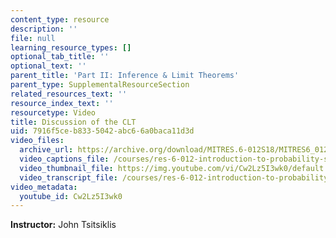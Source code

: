 ```yaml
---
content_type: resource
description: ''
file: null
learning_resource_types: []
optional_tab_title: ''
optional_text: ''
parent_title: 'Part II: Inference & Limit Theorems'
parent_type: SupplementalResourceSection
related_resources_text: ''
resource_index_text: ''
resourcetype: Video
title: Discussion of the CLT
uid: 7916f5ce-b833-5042-abc6-6a0baca11d3d
video_files:
  archive_url: https://archive.org/download/MITRES.6-012S18/MITRES6_012S18_L19-03_300k.mp4
  video_captions_file: /courses/res-6-012-introduction-to-probability-spring-2018/8840605b06975ef3ad525d8b428cc13e_Cw2Lz5I3wk0.vtt
  video_thumbnail_file: https://img.youtube.com/vi/Cw2Lz5I3wk0/default.jpg
  video_transcript_file: /courses/res-6-012-introduction-to-probability-spring-2018/562fa64c75231824af4b71bad67d16a2_Cw2Lz5I3wk0.pdf
video_metadata:
  youtube_id: Cw2Lz5I3wk0
---
```


**Instructor:** John Tsitsiklis